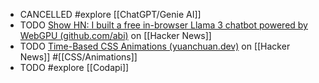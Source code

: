 - CANCELLED #explore [[ChatGPT/Genie AI]]
- TODO [Show HN: I built a free in-browser Llama 3 chatbot powered by WebGPU (github.com/abi)](https://news.ycombinator.com/item?id=40252569) on [[Hacker News]]
- TODO [Time-Based CSS Animations (yuanchuan.dev)](https://news.ycombinator.com/item?id=40262236) on [[Hacker News]] #[[CSS/Animations]]
- TODO #explore [[Codapi]]